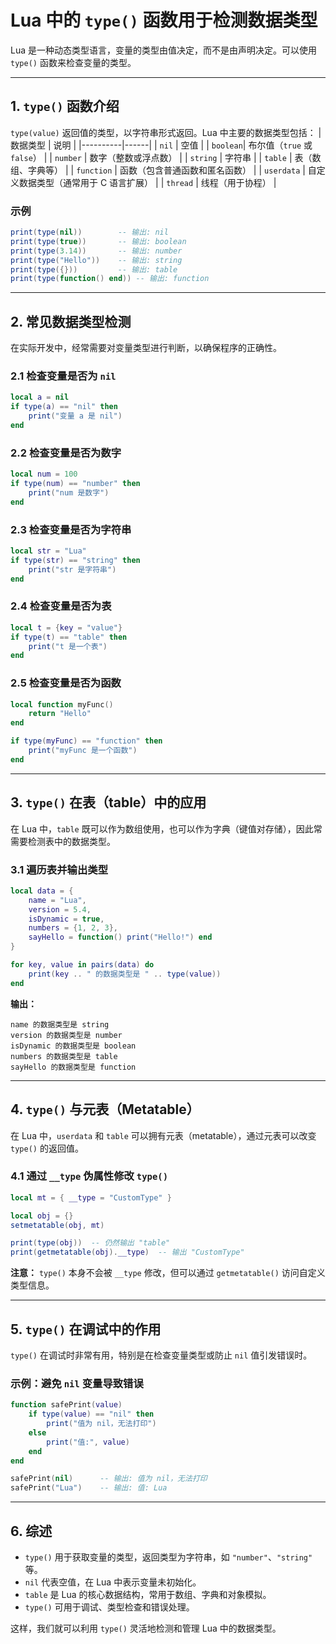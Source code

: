 # **Lua 中的 `type()` 函数用于检测数据类型**  

Lua 是一种动态类型语言，变量的类型由值决定，而不是由声明决定。可以使用 `type()` 函数来检查变量的类型。  

---

## **1. `type()` 函数介绍**  

`type(value)` 返回值的类型，以字符串形式返回。Lua 中主要的数据类型包括：
| 数据类型  | 说明 |
|----------|------|
| `nil`    | 空值 |
| `boolean`| 布尔值（`true` 或 `false`） |
| `number` | 数字（整数或浮点数） |
| `string` | 字符串 |
| `table`  | 表（数组、字典等） |
| `function` | 函数（包含普通函数和匿名函数） |
| `userdata` | 自定义数据类型（通常用于 C 语言扩展） |
| `thread` | 线程（用于协程） |

### **示例**
```lua
print(type(nil))        -- 输出: nil
print(type(true))       -- 输出: boolean
print(type(3.14))       -- 输出: number
print(type("Hello"))    -- 输出: string
print(type({}))         -- 输出: table
print(type(function() end)) -- 输出: function
```

---

## **2. 常见数据类型检测**
在实际开发中，经常需要对变量类型进行判断，以确保程序的正确性。

### **2.1 检查变量是否为 `nil`**
```lua
local a = nil
if type(a) == "nil" then
    print("变量 a 是 nil")
end
```

### **2.2 检查变量是否为数字**
```lua
local num = 100
if type(num) == "number" then
    print("num 是数字")
end
```

### **2.3 检查变量是否为字符串**
```lua
local str = "Lua"
if type(str) == "string" then
    print("str 是字符串")
end
```

### **2.4 检查变量是否为表**
```lua
local t = {key = "value"}
if type(t) == "table" then
    print("t 是一个表")
end
```

### **2.5 检查变量是否为函数**
```lua
local function myFunc()
    return "Hello"
end

if type(myFunc) == "function" then
    print("myFunc 是一个函数")
end
```

---

## **3. `type()` 在表（table）中的应用**
在 Lua 中，`table` 既可以作为数组使用，也可以作为字典（键值对存储），因此常需要检测表中的数据类型。

### **3.1 遍历表并输出类型**
```lua
local data = {
    name = "Lua",
    version = 5.4,
    isDynamic = true,
    numbers = {1, 2, 3},
    sayHello = function() print("Hello!") end
}

for key, value in pairs(data) do
    print(key .. " 的数据类型是 " .. type(value))
end
```
**输出：**
```
name 的数据类型是 string
version 的数据类型是 number
isDynamic 的数据类型是 boolean
numbers 的数据类型是 table
sayHello 的数据类型是 function
```

---

## **4. `type()` 与元表（Metatable）**
在 Lua 中，`userdata` 和 `table` 可以拥有元表（metatable），通过元表可以改变 `type()` 的返回值。

### **4.1 通过 `__type` 伪属性修改 `type()`**
```lua
local mt = { __type = "CustomType" }

local obj = {}
setmetatable(obj, mt)

print(type(obj))  -- 仍然输出 "table"
print(getmetatable(obj).__type)  -- 输出 "CustomType"
```
**注意：** `type()` 本身不会被 `__type` 修改，但可以通过 `getmetatable()` 访问自定义类型信息。

---

## **5. `type()` 在调试中的作用**
`type()` 在调试时非常有用，特别是在检查变量类型或防止 `nil` 值引发错误时。

### **示例：避免 `nil` 变量导致错误**
```lua
function safePrint(value)
    if type(value) == "nil" then
        print("值为 nil，无法打印")
    else
        print("值:", value)
    end
end

safePrint(nil)      -- 输出: 值为 nil，无法打印
safePrint("Lua")    -- 输出: 值: Lua
```

---

## **6. 综述**
- `type()` 用于获取变量的类型，返回类型为字符串，如 `"number"`、`"string"` 等。
- `nil` 代表空值，在 Lua 中表示变量未初始化。
- `table` 是 Lua 的核心数据结构，常用于数组、字典和对象模拟。
- `type()` 可用于调试、类型检查和错误处理。

这样，我们就可以利用 `type()` 灵活地检测和管理 Lua 中的数据类型。